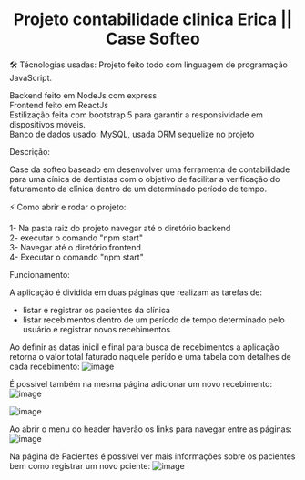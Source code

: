 <h1 align="center"> Projeto contabilidade clinica Erica || Case Softeo </h1>

🛠️ Técnologias usadas:
 Projeto feito todo com linguagem de programação JavaScript.
 <br />
 
 Backend feito em NodeJs com express<br />
 Frontend feito em ReactJs<br />
 Estilização feita com bootstrap 5 para garantir a responsividade em dispositivos móveis.<br />
 Banco de dados usado: MySQL, usada ORM sequelize no projeto

Descrição:

Case da softeo baseado em desenvolver uma ferramenta de contabilidade para uma cínica de dentistas com o objetivo de facilitar a verificação do faturamento da clínica dentro de um determinado período de tempo.

:zap: Como abrir e rodar o projeto:

1- Na pasta raiz do projeto navegar até o diretório backend<br/>
2- executar o comando "npm start" <br/>
3- Navegar até o diretório frontend <br/>
4- Executar o comando "npm start" <br/>

Funcionamento:

A aplicação é dividida em duas páginas que realizam as tarefas de:
- listar e registrar os pacientes da clínica <br />
- listar recebimentos dentro de um período de tempo determinado pelo usuário e registrar novos recebimentos.

Ao definir as datas inicil e final para busca de recebimentos a aplicação retorna o valor total faturado naquele perído e uma tabela com detalhes de cada recebimento:
![image](https://user-images.githubusercontent.com/81989436/189764126-1aa78b0e-9056-4f40-b99e-04ece67dd01f.png)

É possível também na mesma página adicionar um novo recebimento:
![image](https://user-images.githubusercontent.com/81989436/189764418-71ac4e75-25b7-4197-91ab-7e71b3d019be.png)

![image](https://user-images.githubusercontent.com/81989436/189764560-5180e3ce-9bb5-40c7-8a3b-67ae0d35cf96.png)

Ao abrir o menu do header haverão os links para navegar entre as páginas:
![image](https://user-images.githubusercontent.com/81989436/189764856-ad2dcb12-53da-4a50-80e7-584c2c92e86d.png)

Na página de Pacientes é possível ver mais informações sobre os pacientes bem como registrar um novo pciente:
![image](https://user-images.githubusercontent.com/81989436/189765990-bcaf927d-5a93-431b-a353-8701d0f05770.png)
